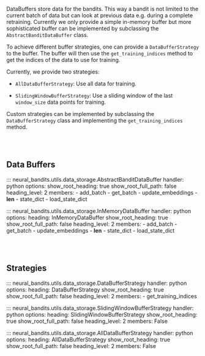 DataBuffers store data for the bandits. This way a bandit is not limited to the current batch of data but can
look at previous data e.g. during a complete retraining.
Currently we only provide a simple in-memory buffer but more sophisticated buffer can be implemented by
subclassing the `AbstractBanditDataBuffer` class. 

To achieve different buffer strategies, one can provide a `DataBufferStrategy` to the buffer.
The buffer will then use the `get_training_indices` method to get the indices of the data to use for training.

Currently, we provide two strategies:

- `AllDataBufferStrategy`: Use all data for training.

- `SlidingWindowBufferStrategy`: Use a sliding window of the last `window_size` data points for training.

Custom strategies can be implemented by subclassing the `DataBufferStrategy` class and implementing the `get_training_indices` method.

<br>
<br>

## **Data Buffers**

::: neural_bandits.utils.data_storage.AbstractBanditDataBuffer
    handler: python
    options:
      show_root_heading: true
      show_root_full_path: false
      heading_level: 2
      members: 
        - add_batch
        - get_batch
        - update_embeddings
        - __len__
        - state_dict
        - load_state_dict


::: neural_bandits.utils.data_storage.InMemoryDataBuffer
    handler: python
    options:
      heading: InMemoryDataBuffer
      show_root_heading: true
      show_root_full_path: false
      heading_level: 2
      members:
        - add_batch
        - get_batch
        - update_embeddings
        - __len__
        - state_dict
        - load_state_dict

<br>
<br>

## **Strategies**

::: neural_bandits.utils.data_storage.DataBufferStrategy
    handler: python
    options:
      heading: DataBufferStrategy
      show_root_heading: true
      show_root_full_path: false
      heading_level: 2
      members: 
        - get_training_indices

::: neural_bandits.utils.data_storage.SlidingWindowBufferStrategy
    handler: python
    options:
      heading: SlidingWindowBufferStrategy
      show_root_heading: true
      show_root_full_path: false
      heading_level: 2
      members: False

::: neural_bandits.utils.data_storage.AllDataBufferStrategy
    handler: python
    options:
      heading: AllDataBufferStrategy
      show_root_heading: true
      show_root_full_path: false
      heading_level: 2
      members: False
